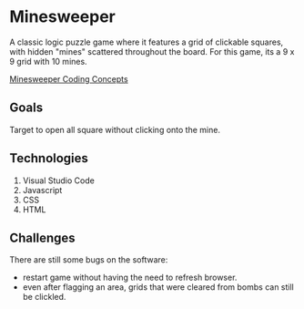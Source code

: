 
# Minesweeper

A classic logic puzzle game where it features a grid of clickable squares, with hidden "mines" scattered throughout the board.
For this game, its a 9 x 9 grid with 10 mines.

 [Minesweeper Coding Concepts](https://raw.githubusercontent.com/bengyh/minesweeper/main/Screenshot%202022-12-10%20at%204.37.30%20PM.png)

## Goals

Target to open all square without clicking onto the mine.



## Technologies

1) Visual Studio Code
2) Javascript
3) CSS
4) HTML



## Challenges

There are still some bugs on the software:
- restart game without having the need to refresh browser.
- even after flagging an area, grids that were cleared from bombs can still be clickled.

